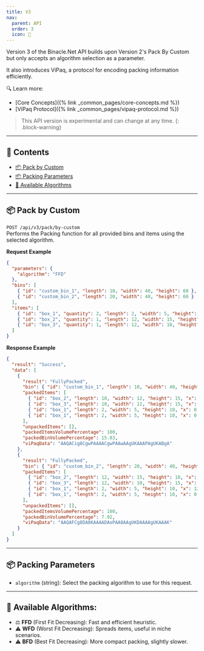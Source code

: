 ```yaml
---
title: V3
nav:
  parent: API
  order: 3
  icon: 🧪
---
```


Version 3 of the Binacle.Net API builds upon Version 2's Pack By Custom but only accepts an algorithm selection as a parameter.

It also introduces ViPaq, a protocol for encoding packing information efficiently.

🔍 Learn more:
- [Core Concepts]({% link _common_pages/core-concepts.md %})
- [ViPaq Protocol]({% link _common_pages/vipaq-protocol.md %})


> This API version is experimental and can change at any time.
{: .block-warning}

---

## 📑 Contents
- [📦 Pack by Custom](#-pack-by-custom)
- [📦 Packing Parameters](#-packing-parameters)
- [🧠 Available Algorithms](#-available-algorithms)

---

## 📦 Pack by Custom
`POST /api/v3/pack/by-custom` <br>
Performs the Packing function for all provided bins and items using the selected algorithm.

**Request Example**
```json
{
  "parameters": {
    "algorithm": "FFD"
  },
  "bins": [
    { "id": "custom_bin_1", "length": 10, "width": 40, "height": 60 },
    { "id": "custom_bin_2", "length": 20, "width": 40, "height": 60 }
  ],
  "items": [
    { "id": "box_1", "quantity": 2, "length": 2, "width": 5, "height": 10 },
    { "id": "box_2", "quantity": 1, "length": 12, "width": 15, "height": 10 },
    { "id": "box_3", "quantity": 1, "length": 12, "width": 10, "height": 15 }
  ]
}
```

**Response Example**
```json
{
  "result": "Success",
  "data": [
    {
      "result": "FullyPacked",
      "bin": { "id": "custom_bin_1", "length": 10, "width": 40, "height": 60 },
      "packedItems": [
        { "id": "box_2", "length": 10, "width": 12, "height": 15, "x": 0, "y": 0, "z": 0 },
        { "id": "box_3", "length": 10, "width": 12, "height": 15, "x": 0, "y": 12, "z": 0 },
        { "id": "box_1", "length": 2, "width": 5, "height": 10, "x": 0, "y": 0, "z": 15 },
        { "id": "box_1", "length": 2, "width": 5, "height": 10, "x": 0, "y": 24, "z": 0 }
      ],
      "unpackedItems": [],
      "packedItemsVolumePercentage": 100,
      "packedBinVolumePercentage": 15.83,
      "viPaqData": "AAQACig8CgwPAAAACgwPAAwAAgUKAAAPAgUKABgA"
    },
    {
      "result": "FullyPacked",
      "bin": { "id": "custom_bin_2", "length": 20, "width": 40, "height": 60 },
      "packedItems": [
        { "id": "box_2", "length": 12, "width": 15, "height": 10, "x": 0, "y": 0, "z": 0 },
        { "id": "box_3", "length": 12, "width": 10, "height": 15, "x": 0, "y": 15, "z": 0 },
        { "id": "box_1", "length": 2, "width": 5, "height": 10, "x": 12, "y": 0, "z": 0 },
        { "id": "box_1", "length": 2, "width": 5, "height": 10, "x": 0, "y": 0, "z": 10 }
      ],
      "unpackedItems": [],
      "packedItemsVolumePercentage": 100,
      "packedBinVolumePercentage": 7.92,
      "viPaqData": "AAQAFCg8DA8KAAAADAoPAA8AAgUKDAAAAgUKAAAK"
    }
  ]
}
```

---

## 📦 Packing Parameters
- `algorithm` (string): Select the packing algorithm to use for this request.


---

## 🧠 Available Algorithms:
- ⚖️ **FFD** (First Fit Decreasing): Fast and efficient heuristic.
- ⚠️ **WFD** (Worst Fit Decreasing): Spreads items, useful in niche scenarios.
- ⚠️ **BFD** (Best Fit Decreasing): More compact packing, slightly slower.
